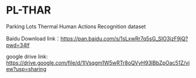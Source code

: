 # PL-THAR
Parking Lots Thermal Human Actions Recognition dataset

Baidu Download
link：https://pan.baidu.com/s/1sLxwRr7q5sG_SIO3jzF9jQ?pwd=34lf 

google drive
link: https://drive.google.com/file/d/1IVsqgm1W5wRTr8oQVyH93lBbZpOac51Z/view?usp=sharing
